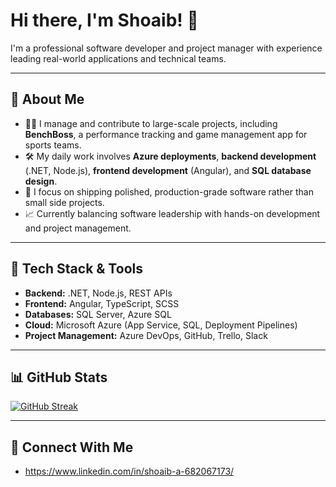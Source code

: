 # Hi there, I'm Shoaib! 👋

I'm a professional software developer and project manager with experience leading real-world applications and technical teams.

---

## 🚀 About Me
- 🧑‍💻 I manage and contribute to large-scale projects, including **BenchBoss**, a performance tracking and game management app for sports teams.
- 🛠️ My daily work involves **Azure deployments**, **backend development** (.NET, Node.js), **frontend development** (Angular), and **SQL database design**.
- 🎯 I focus on shipping polished, production-grade software rather than small side projects.
- 📈 Currently balancing software leadership with hands-on development and project management.

---

## 🧰 Tech Stack & Tools
- **Backend:** .NET, Node.js, REST APIs
- **Frontend:** Angular, TypeScript, SCSS
- **Databases:** SQL Server, Azure SQL
- **Cloud:** Microsoft Azure (App Service, SQL, Deployment Pipelines)
- **Project Management:** Azure DevOps, GitHub, Trello, Slack

---

## 📊 GitHub Stats


[![GitHub Streak](https://streak-stats.demolab.com?user=ShoaibAdnan&theme=dark)](https://git.io/streak-stats)

---

## 🔗 Connect With Me
- https://www.linkedin.com/in/shoaib-a-682067173/


